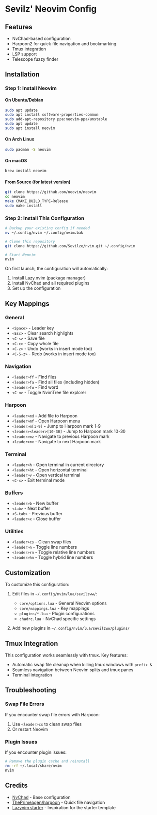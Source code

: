 # Sevilz' Neovim Config

## Features
- NvChad-based configuration
- Harpoon2 for quick file navigation and bookmarking
- Tmux integration
- LSP support
- Telescope fuzzy finder

## Installation

### Step 1: Install Neovim

#### On Ubuntu/Debian
```bash
sudo apt update
sudo apt install software-properties-common
sudo add-apt-repository ppa:neovim-ppa/unstable
sudo apt update
sudo apt install neovim
```

#### On Arch Linux
```bash
sudo pacman -S neovim
```

#### On macOS
```bash
brew install neovim
```

#### From Source (for latest version)
```bash
git clone https://github.com/neovim/neovim
cd neovim
make CMAKE_BUILD_TYPE=Release
sudo make install
```

### Step 2: Install This Configuration

```bash
# Backup your existing config if needed
mv ~/.config/nvim ~/.config/nvim.bak

# Clone this repository
git clone https://github.com/Sevilze/nvim.git ~/.config/nvim

# Start Neovim
nvim
```

On first launch, the configuration will automatically:
1. Install Lazy.nvim (package manager)
2. Install NvChad and all required plugins
3. Set up the configuration

## Key Mappings

### General
- `<Space>` - Leader key
- `<Esc>` - Clear search highlights
- `<C-s>` - Save file
- `<C-c>` - Copy whole file
- `<C-z>` - Undo (works in insert mode too)
- `<C-S-z>` - Redo (works in insert mode too)

### Navigation
- `<leader>ff` - Find files
- `<leader>fa` - Find all files (including hidden)
- `<leader>fw` - Find word
- `<C-n>` - Toggle NvimTree file explorer

### Harpoon
- `<leader>md` - Add file to Harpoon
- `<leader>mf` - Open Harpoon menu
- `<leader>m[1-9]` - Jump to Harpoon mark 1-9
- `<leader><leader>[10-30]` - Jump to Harpoon mark 10-30
- `<leader>mz` - Navigate to previous Harpoon mark
- `<leader>mx` - Navigate to next Harpoon mark

### Terminal
- `<leader>h` - Open terminal in current directory
- `<leader>ht` - Open horizontal terminal
- `<leader>v` - Open vertical terminal
- `<C-x>` - Exit terminal mode

### Buffers
- `<leader>b` - New buffer
- `<tab>` - Next buffer
- `<S-tab>` - Previous buffer
- `<leader>x` - Close buffer

### Utilities
- `<leader>cs` - Clean swap files
- `<leader>n` - Toggle line numbers
- `<leader>rn` - Toggle relative line numbers
- `<leader>hn` - Toggle hybrid line numbers

## Customization

To customize this configuration:

1. Edit files in `~/.config/nvim/lua/sevilzww/`:
   - `core/options.lua` - General Neovim options
   - `core/mappings.lua` - Key mappings
   - `plugins/*.lua` - Plugin configurations
   - `chadrc.lua` - NvChad specific settings

2. Add new plugins in `~/.config/nvim/lua/sevilzww/plugins/`

## Tmux Integration

This configuration works seamlessly with tmux. Key features:

- Automatic swap file cleanup when killing tmux windows with `prefix &`
- Seamless navigation between Neovim splits and tmux panes
- Terminal integration

## Troubleshooting

### Swap File Errors

If you encounter swap file errors with Harpoon:

1. Use `<leader>cs` to clean swap files
2. Or restart Neovim

### Plugin Issues

If you encounter plugin issues:

```bash
# Remove the plugin cache and reinstall
rm -rf ~/.local/share/nvim
nvim
```

## Credits

- [NvChad](https://github.com/NvChad/NvChad) - Base configuration
- [ThePrimeagen/harpoon](https://github.com/ThePrimeagen/harpoon) - Quick file navigation
- [Lazyvim starter](https://github.com/LazyVim/starter) - Inspiration for the starter template
